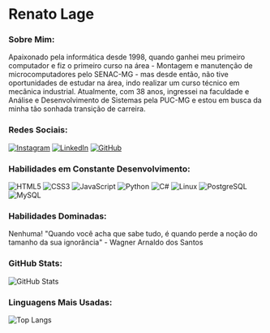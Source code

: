 # Renato Lage

### Sobre Mim:
Apaixonado pela informática desde 1998, quando ganhei meu primeiro computador e fiz o primeiro curso na área - Montagem e manutenção de microcomputadores pelo SENAC-MG - mas desde então, não tive oportunidades de estudar na área, indo realizar um curso técnico em mecânica industrial. Atualmente, com 38 anos, ingressei na faculdade e Análise e Desenvolvimento de Sistemas pela PUC-MG e estou em busca da minha tão sonhada transição de carreira.

### Redes Sociais:
[![Instagram](https://img.shields.io/badge/Instagram-000?style=for-the-badge&logo=instagram)](https://www.instagram.com/orenatolage/) [![LinkedIn](https://img.shields.io/badge/LinkedIn-000?style=for-the-badge&logo=linkedin&logoColor=0E76A8)](https://www.linkedin.com/in/renato-lage/) [![GitHub](https://img.shields.io/badge/GitHbt-000?style=for-the-badge&logo=github&logoColor=white)](https://github.com/renatolage) 

### Habilidades em Constante Desenvolvimento:
![HTML5](https://img.shields.io/badge/HTML5-000?style=for-the-badge&logo=html5) ![CSS3](https://img.shields.io/badge/CSS3-000?style=for-the-badge&logo=css3&logoColor=264CE4) ![JavaScript](https://img.shields.io/badge/JavaScript-000?style=for-the-badge&logo=javascript) ![Python](https://img.shields.io/badge/Python-000?style=for-the-badge&logo=python) ![C#](https://img.shields.io/badge/C%23-000?style=for-the-badge&logo=c-sharp&logoColor=823085)
![Linux](https://img.shields.io/badge/Linux-000?style=for-the-badge&logo=Linux) ![PostgreSQL](https://img.shields.io/badge/PostgreSQL-000?style=for-the-badge&logo=postgresql) ![MySQL](https://img.shields.io/badge/MySQL-000?style=for-the-badge&logo=mysql&logoColor=005C84)

### Habilidades Dominadas:
Nenhuma! "Quando você acha que sabe tudo, é quando perde a noção do tamanho da sua ignorância" - Wagner Arnaldo dos Santos

### GitHub Stats:
![GitHub Stats](https://github-readme-stats.vercel.app/api?username=renatolage&theme=transparent&bg_color=000&border_color=30A3DC&show_icons=true&icon_color=30A3DC&title_color=E94D5F&text_color=FFF&hide_title=true&hide=stars)

### Linguagens Mais Usadas:
![Top Langs](https://github-readme-stats-git-masterrstaa-rickstaa.vercel.app/api/top-langs/?username=renatolage&layout=compact&bg_color=000&border_color=30A3DC&title_color=E94D5F&text_color=FFF)


    